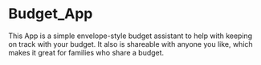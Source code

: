 # Budget_App
This App is a simple envelope-style budget assistant to help with keeping on track with your budget. It also is shareable with anyone you like, which makes it great for families who share a budget.
